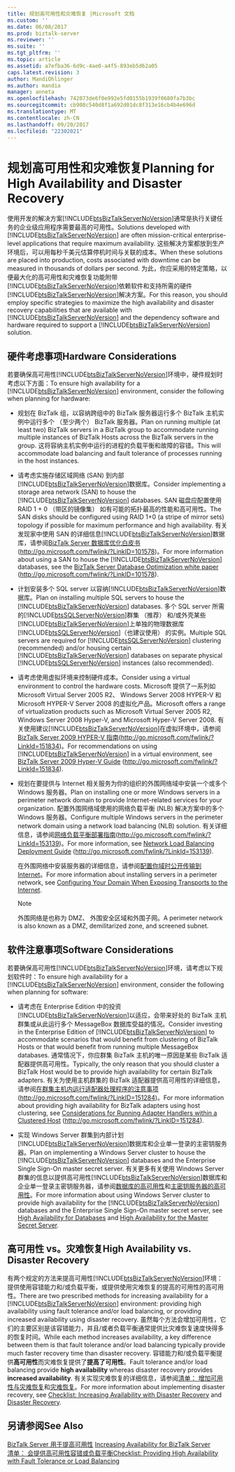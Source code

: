 ```yaml
---
title: 规划高可用性和灾难恢复 |Microsoft 文档
ms.custom: ''
ms.date: 06/08/2017
ms.prod: biztalk-server
ms.reviewer: ''
ms.suite: ''
ms.tgt_pltfrm: ''
ms.topic: article
ms.assetid: a7efba36-6d9c-4ae0-a4f5-893eb5d62a05
caps.latest.revision: 3
author: MandiOhlinger
ms.author: mandia
manager: anneta
ms.openlocfilehash: 742073de6f0e992e5fd0155b1939f0680fa7b3bc
ms.sourcegitcommit: cb908c540d8f1a692d01dc8f313e16cb4b4e696d
ms.translationtype: MT
ms.contentlocale: zh-CN
ms.lasthandoff: 09/20/2017
ms.locfileid: "22302021"
---
```

# <a name="planning-for-high-availability-and-disaster-recovery"></a><span data-ttu-id="0eda6-102">规划高可用性和灾难恢复</span><span class="sxs-lookup"><span data-stu-id="0eda6-102">Planning for High Availability and Disaster Recovery</span></span>
<span data-ttu-id="0eda6-103">使用开发的解决方案[!INCLUDE[btsBizTalkServerNoVersion](../includes/btsbiztalkservernoversion-md.md)]通常是执行关键任务的企业级应用程序需要最高的可用性。</span><span class="sxs-lookup"><span data-stu-id="0eda6-103">Solutions developed with [!INCLUDE[btsBizTalkServerNoVersion](../includes/btsbiztalkservernoversion-md.md)] are often mission-critical enterprise-level applications that require maximum availability.</span></span> <span data-ttu-id="0eda6-104">这些解决方案都放到生产环境后，可以用每秒千美元估算停机时间与关联的成本。</span><span class="sxs-lookup"><span data-stu-id="0eda6-104">When these solutions are placed into production, costs associated with downtime can be measured in thousands of dollars per second.</span></span> <span data-ttu-id="0eda6-105">为此，你应采用的特定策略，以便最大化的高可用性和灾难恢复功能附带[!INCLUDE[btsBizTalkServerNoVersion](../includes/btsbiztalkservernoversion-md.md)]依赖软件和支持所需的硬件[!INCLUDE[btsBizTalkServerNoVersion](../includes/btsbiztalkservernoversion-md.md)]解决方案。</span><span class="sxs-lookup"><span data-stu-id="0eda6-105">For this reason, you should employ specific strategies to maximize the high availability and disaster recovery capabilities that are available with [!INCLUDE[btsBizTalkServerNoVersion](../includes/btsbiztalkservernoversion-md.md)] and the dependency software and hardware required to support a [!INCLUDE[btsBizTalkServerNoVersion](../includes/btsbiztalkservernoversion-md.md)] solution.</span></span>  
  
## <a name="hardware-considerations"></a><span data-ttu-id="0eda6-106">硬件考虑事项</span><span class="sxs-lookup"><span data-stu-id="0eda6-106">Hardware Considerations</span></span>  
 <span data-ttu-id="0eda6-107">若要确保高可用性[!INCLUDE[btsBizTalkServerNoVersion](../includes/btsbiztalkservernoversion-md.md)]环境中，硬件规划时考虑以下方面：</span><span class="sxs-lookup"><span data-stu-id="0eda6-107">To ensure high availability for a [!INCLUDE[btsBizTalkServerNoVersion](../includes/btsbiztalkservernoversion-md.md)] environment, consider the following when planning for hardware:</span></span>  
  
-   <span data-ttu-id="0eda6-108">规划在 BizTalk 组，以容纳跨组中的 BizTalk 服务器运行多个 BizTalk 主机实例中运行多个 （至少两个） BizTalk 服务器。</span><span class="sxs-lookup"><span data-stu-id="0eda6-108">Plan on running multiple (at least two) BizTalk servers in a BizTalk group to accommodate running multiple instances of BizTalk Hosts across the BizTalk servers in the group.</span></span> <span data-ttu-id="0eda6-109">这将容纳主机实例中运行的进程的负载平衡和故障的容错。</span><span class="sxs-lookup"><span data-stu-id="0eda6-109">This will accommodate load balancing and fault tolerance of processes running in the host instances.</span></span>  
  
-   <span data-ttu-id="0eda6-110">请考虑实施存储区域网络 (SAN) 到内部[!INCLUDE[btsBizTalkServerNoVersion](../includes/btsbiztalkservernoversion-md.md)]数据库。</span><span class="sxs-lookup"><span data-stu-id="0eda6-110">Consider implementing a storage area network (SAN) to house the [!INCLUDE[btsBizTalkServerNoVersion](../includes/btsbiztalkservernoversion-md.md)] databases.</span></span> <span data-ttu-id="0eda6-111">SAN 磁盘应配置使用 RAID 1 + 0 （带区的镜像集） 如有可能的拓扑最高的性能和高可用性。</span><span class="sxs-lookup"><span data-stu-id="0eda6-111">The SAN disks should be configured using RAID 1+0 (a stripe of mirror sets) topology if possible for maximum performance and high availability.</span></span> <span data-ttu-id="0eda6-112">有关发现家中使用 SAN 的详细信息[!INCLUDE[btsBizTalkServerNoVersion](../includes/btsbiztalkservernoversion-md.md)]数据库，请参阅[BizTalk Server 数据库优化白皮书](http://go.microsoft.com/fwlink/?LinkID=101578)(http://go.microsoft.com/fwlink/?LinkID=101578)。</span><span class="sxs-lookup"><span data-stu-id="0eda6-112">For more information about using a SAN to house the [!INCLUDE[btsBizTalkServerNoVersion](../includes/btsbiztalkservernoversion-md.md)] databases, see the [BizTalk Server Database Optimization white paper](http://go.microsoft.com/fwlink/?LinkID=101578) (http://go.microsoft.com/fwlink/?LinkID=101578).</span></span>  
  
-   <span data-ttu-id="0eda6-113">计划安装多个 SQL server 以容纳[!INCLUDE[btsBizTalkServerNoVersion](../includes/btsbiztalkservernoversion-md.md)]数据库。</span><span class="sxs-lookup"><span data-stu-id="0eda6-113">Plan on installing multiple SQL servers to house the [!INCLUDE[btsBizTalkServerNoVersion](../includes/btsbiztalkservernoversion-md.md)] databases.</span></span> <span data-ttu-id="0eda6-114">多个 SQL server 所需的[!INCLUDE[btsSQLServerNoVersion](../includes/btssqlservernoversion-md.md)]群集 （推荐） 和/或外壳某些[!INCLUDE[btsBizTalkServerNoVersion](../includes/btsbiztalkservernoversion-md.md)]上单独的物理数据库[!INCLUDE[btsSQLServerNoVersion](../includes/btssqlservernoversion-md.md)]（也建议使用） 的实例。</span><span class="sxs-lookup"><span data-stu-id="0eda6-114">Multiple SQL servers are required for [!INCLUDE[btsSQLServerNoVersion](../includes/btssqlservernoversion-md.md)] clustering (recommended) and/or housing certain [!INCLUDE[btsBizTalkServerNoVersion](../includes/btsbiztalkservernoversion-md.md)] databases on separate physical [!INCLUDE[btsSQLServerNoVersion](../includes/btssqlservernoversion-md.md)] instances (also recommended).</span></span>  
  
-   <span data-ttu-id="0eda6-115">请考虑使用虚拟环境来控制硬件成本。</span><span class="sxs-lookup"><span data-stu-id="0eda6-115">Consider using a virtual environment to control the hardware costs.</span></span> <span data-ttu-id="0eda6-116">Microsoft 提供了一系列如 Microsoft Virtual Server 2005 R2、 Windows Server 2008 HYPER-V 和 Microsoft HYPER-V Server 2008 的虚拟化产品。</span><span class="sxs-lookup"><span data-stu-id="0eda6-116">Microsoft offers a range of virtualization products such as Microsoft Virtual Server 2005 R2, Windows Server 2008 Hyper-V, and Microsoft Hyper-V Server 2008.</span></span> <span data-ttu-id="0eda6-117">有关使用建议[!INCLUDE[btsBizTalkServerNoVersion](../includes/btsbiztalkservernoversion-md.md)]在虚拟环境中，请参阅[BizTalk Server 2009 HYPER-V 指南](http://go.microsoft.com/fwlink/?LinkId=151834)(http://go.microsoft.com/fwlink/?LinkId=151834)。</span><span class="sxs-lookup"><span data-stu-id="0eda6-117">For recommendations on using [!INCLUDE[btsBizTalkServerNoVersion](../includes/btsbiztalkservernoversion-md.md)] in a virtual environment, see [BizTalk Server 2009 Hyper-V Guide](http://go.microsoft.com/fwlink/?LinkId=151834) (http://go.microsoft.com/fwlink/?LinkId=151834).</span></span>  
  
-   <span data-ttu-id="0eda6-118">规划在要提供与 Internet 相关服务为你的组织的外围网络域中安装一个或多个 Windows 服务器。</span><span class="sxs-lookup"><span data-stu-id="0eda6-118">Plan on installing one or more Windows servers in a perimeter network domain to provide Internet-related services for your organization.</span></span> <span data-ttu-id="0eda6-119">配置外围网络域使用的网络负载平衡 (NLB) 解决方案中的多个 Windows 服务器。</span><span class="sxs-lookup"><span data-stu-id="0eda6-119">Configure multiple Windows servers in the perimeter network domain using a network load balancing (NLB) solution.</span></span> <span data-ttu-id="0eda6-120">有关详细信息，请参阅[网络负载平衡部署指南](http://go.microsoft.com/fwlink/?LinkId=153139)(http://go.microsoft.com/fwlink/?LinkId=153139)。</span><span class="sxs-lookup"><span data-stu-id="0eda6-120">For more information, see [Network Load Balancing Deployment Guide](http://go.microsoft.com/fwlink/?LinkId=153139) (http://go.microsoft.com/fwlink/?LinkId=153139).</span></span>  
  
     <span data-ttu-id="0eda6-121">在外围网络中安装服务器的详细信息，请参阅[配置你域时公开传输到 Internet](../technical-guides/planning-for-sending-and-receiving.md#BKMK_InternetTrans)。</span><span class="sxs-lookup"><span data-stu-id="0eda6-121">For more information about installing servers in a perimeter network, see [Configuring Your Domain When Exposing Transports to the Internet](../technical-guides/planning-for-sending-and-receiving.md#BKMK_InternetTrans).</span></span>  
  
    > [!NOTE]  
    >  <span data-ttu-id="0eda6-122">外围网络是也称为 DMZ、 外围安全区域和外围子网。</span><span class="sxs-lookup"><span data-stu-id="0eda6-122">A perimeter network is also known as a DMZ, demilitarized zone, and screened subnet.</span></span>  
  
## <a name="software-considerations"></a><span data-ttu-id="0eda6-123">软件注意事项</span><span class="sxs-lookup"><span data-stu-id="0eda6-123">Software Considerations</span></span>  
 <span data-ttu-id="0eda6-124">若要确保高可用性[!INCLUDE[btsBizTalkServerNoVersion](../includes/btsbiztalkservernoversion-md.md)]环境，请考虑以下规划软件时：</span><span class="sxs-lookup"><span data-stu-id="0eda6-124">To ensure high availability for a [!INCLUDE[btsBizTalkServerNoVersion](../includes/btsbiztalkservernoversion-md.md)] environment, consider the following when planning for software:</span></span>  
  
-   <span data-ttu-id="0eda6-125">请考虑在 Enterprise Edition 中的投资[!INCLUDE[btsBizTalkServerNoVersion](../includes/btsbiztalkservernoversion-md.md)]以适应，会带来好处的 BizTalk 主机群集或从此运行多个 MessageBox 数据库受益的情况。</span><span class="sxs-lookup"><span data-stu-id="0eda6-125">Consider investing in the Enterprise Edition of [!INCLUDE[btsBizTalkServerNoVersion](../includes/btsbiztalkservernoversion-md.md)] to accommodate scenarios that would benefit from clustering of BizTalk Hosts or that would benefit from running multiple MessageBox databases.</span></span> <span data-ttu-id="0eda6-126">通常情况下，你应群集 BizTalk 主机的唯一原因是某些 BizTalk 适配器提供高可用性。</span><span class="sxs-lookup"><span data-stu-id="0eda6-126">Typically, the only reason that you should cluster a BizTalk Host would be to provide high availability for certain BizTalk adapters.</span></span> <span data-ttu-id="0eda6-127">有关为使用主机群集的 BizTalk 适配器提供高可用性的详细信息，请参阅[在群集主机内运行适配器处理程序的注意事项](http://go.microsoft.com/fwlink/?LinkID=151284)(http://go.microsoft.com/fwlink/?LinkID=151284)。</span><span class="sxs-lookup"><span data-stu-id="0eda6-127">For more information about providing high availability for BizTalk adapters using host clustering, see [Considerations for Running Adapter Handlers within a Clustered Host](http://go.microsoft.com/fwlink/?LinkID=151284) (http://go.microsoft.com/fwlink/?LinkID=151284).</span></span>  
  
-   <span data-ttu-id="0eda6-128">实现 Windows Server 群集到内部计划[!INCLUDE[btsBizTalkServerNoVersion](../includes/btsbiztalkservernoversion-md.md)]数据库和企业单一登录的主密钥服务器。</span><span class="sxs-lookup"><span data-stu-id="0eda6-128">Plan on implementing a Windows Server cluster to house the [!INCLUDE[btsBizTalkServerNoVersion](../includes/btsbiztalkservernoversion-md.md)] databases and the Enterprise Single Sign-On master secret server.</span></span> <span data-ttu-id="0eda6-129">有关更多有关使用 Windows Server 群集的信息以提供高可用性[!INCLUDE[btsBizTalkServerNoVersion](../includes/btsbiztalkservernoversion-md.md)]数据库和企业单一登录主密钥服务器，请参阅[数据库的高可用性](../technical-guides/high-availability-for-databases.md)和[主密钥服务器的高可用性](../technical-guides/high-availability-for-the-master-secret-server.md)。</span><span class="sxs-lookup"><span data-stu-id="0eda6-129">For more information about using Windows Server cluster to provide high availability for the [!INCLUDE[btsBizTalkServerNoVersion](../includes/btsbiztalkservernoversion-md.md)] databases and the Enterprise Single Sign-On master secret server, see [High Availability for Databases](../technical-guides/high-availability-for-databases.md) and [High Availability for the Master Secret Server](../technical-guides/high-availability-for-the-master-secret-server.md).</span></span>  
  
## <a name="high-availability-vs-disaster-recovery"></a><span data-ttu-id="0eda6-130">高可用性 vs。灾难恢复</span><span class="sxs-lookup"><span data-stu-id="0eda6-130">High Availability vs. Disaster Recovery</span></span>  
 <span data-ttu-id="0eda6-131">有两个规定的方法来提高可用性[!INCLUDE[btsBizTalkServerNoVersion](../includes/btsbiztalkservernoversion-md.md)]环境： 提供使用容错能力和/或负载平衡，或提供使用灾难恢复的提高的可用性的高可用性。</span><span class="sxs-lookup"><span data-stu-id="0eda6-131">There are two prescribed methods for increasing availability for a [!INCLUDE[btsBizTalkServerNoVersion](../includes/btsbiztalkservernoversion-md.md)] environment: providing high availability using fault tolerance and/or load balancing, or providing increased availability using disaster recovery.</span></span> <span data-ttu-id="0eda6-132">虽然每个方法会增加可用性，它们的主要区别是该容错能力，并且/或者负载平衡通常提供比灾难恢复速度快得多的恢复时间。</span><span class="sxs-lookup"><span data-stu-id="0eda6-132">While each method increases availability, a key difference between them is that fault tolerance and/or load balancing typically provide much faster recovery time than disaster recovery.</span></span> <span data-ttu-id="0eda6-133">容错能力和/或负载平衡提供**高可用性**而灾难恢复提供了**提高了可用性**。</span><span class="sxs-lookup"><span data-stu-id="0eda6-133">Fault tolerance and/or load balancing provide **high availability** whereas disaster recovery provides **increased availability**.</span></span> <span data-ttu-id="0eda6-134">有关实现灾难恢复的详细信息，请参阅[清单： 增加可用性与灾难恢复](../technical-guides/checklist-increasing-availability-with-disaster-recovery.md)和[灾难恢复](../technical-guides/disaster-recovery.md)。</span><span class="sxs-lookup"><span data-stu-id="0eda6-134">For more information about implementing disaster recovery, see [Checklist: Increasing Availability with Disaster Recovery](../technical-guides/checklist-increasing-availability-with-disaster-recovery.md) and [Disaster Recovery](../technical-guides/disaster-recovery.md).</span></span>  
  
## <a name="see-also"></a><span data-ttu-id="0eda6-135">另请参阅</span><span class="sxs-lookup"><span data-stu-id="0eda6-135">See Also</span></span>  
 <span data-ttu-id="0eda6-136">[BizTalk Server 用于提高可用性](../technical-guides/increasing-availability-for-biztalk-server.md) </span><span class="sxs-lookup"><span data-stu-id="0eda6-136">[Increasing Availability for BizTalk Server](../technical-guides/increasing-availability-for-biztalk-server.md) </span></span>  
 [<span data-ttu-id="0eda6-137">清单： 会提供高可用性容错或负载平衡</span><span class="sxs-lookup"><span data-stu-id="0eda6-137">Checklist: Providing High Availability with Fault Tolerance or Load Balancing</span></span>](../technical-guides/checklist-providing-high-availability-with-fault-tolerance-or-load-balancing.md)